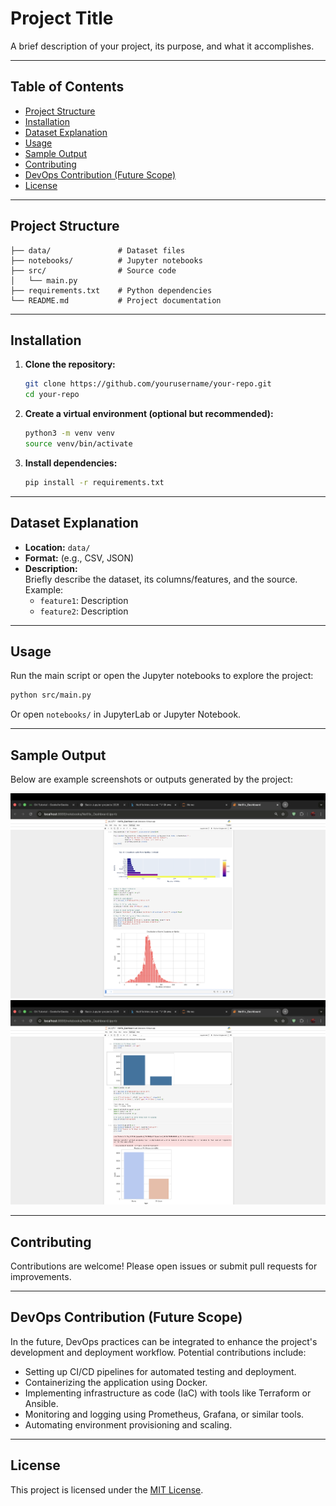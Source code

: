# Project Title

A brief description of your project, its purpose, and what it accomplishes.

---

## Table of Contents

- [Project Structure](#project-structure)
- [Installation](#installation)
- [Dataset Explanation](#dataset-explanation)
- [Usage](#usage)
- [Sample Output](#sample-output)
- [Contributing](#contributing)
- [DevOps Contribution (Future Scope)](#devops-contribution-future-scope)
- [License](#license)

---

## Project Structure

```
├── data/               # Dataset files
├── notebooks/          # Jupyter notebooks
├── src/                # Source code
│   └── main.py
├── requirements.txt    # Python dependencies
└── README.md           # Project documentation
```

---

## Installation

1. **Clone the repository:**
   ```bash
   git clone https://github.com/yourusername/your-repo.git
   cd your-repo
   ```

2. **Create a virtual environment (optional but recommended):**
   ```bash
   python3 -m venv venv
   source venv/bin/activate
   ```

3. **Install dependencies:**
   ```bash
   pip install -r requirements.txt
   ```

---

## Dataset Explanation

- **Location:** `data/`
- **Format:** (e.g., CSV, JSON)
- **Description:**  
  Briefly describe the dataset, its columns/features, and the source.  
  Example:  
  - `feature1`: Description  
  - `feature2`: Description

---

## Usage

Run the main script or open the Jupyter notebooks to explore the project:

```bash
python src/main.py
```

Or open `notebooks/` in JupyterLab or Jupyter Notebook.

---

## Sample Output

Below are example screenshots or outputs generated by the project:

![Sample Output 1](screenshots/output1.png)
![Sample Output 2](screenshots/output2.png)

---

## Contributing

Contributions are welcome! Please open issues or submit pull requests for improvements.

---

## DevOps Contribution (Future Scope)

In the future, DevOps practices can be integrated to enhance the project's development and deployment workflow. Potential contributions include:

- Setting up CI/CD pipelines for automated testing and deployment.
- Containerizing the application using Docker.
- Implementing infrastructure as code (IaC) with tools like Terraform or Ansible.
- Monitoring and logging using Prometheus, Grafana, or similar tools.
- Automating environment provisioning and scaling.

---

## License

This project is licensed under the [MIT License](LICENSE).